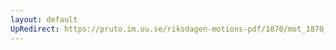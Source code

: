 ```yaml
---
layout: default
UpRedirect: https://pruto.im.uu.se/riksdagen-motions-pdf/1870/mot_1870__ak__173.pdf
---
```

